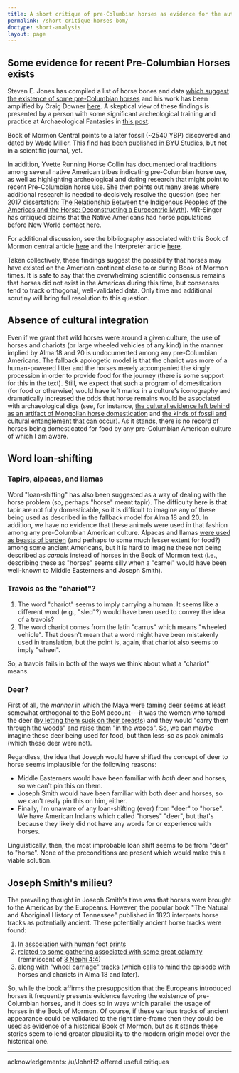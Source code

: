 ```yaml
---
title: A short critique of pre-Columbian horses as evidence for the authenticity of the Book of Mormon
permalink: /short-critique-horses-bom/
doctype: short-analysis
layout: page
---
```


## Some evidence for recent Pre-Columbian Horses exists

Steven E. Jones has compiled a list of horse bones and data [which suggest the existence of some pre-Columbian horses](https://www.researchgate.net/publication/303446285_Were_there_Horses_in_the_Americas_before_Columbus) and his work has been amplified by Craig Downer [here](http://article.sciencepublishinggroup.com/pdf/10.11648.j.ajls.20140201.12.pdf).  A skeptical view of these findings is presented by a person with some significant archeological training and practice at Archaeological Fantasies in [this post](https://archyfantasies.com/a-horse-is-a-horse/).

Book of Mormon Central points to a later fossil (~2540 YBP) discovered and dated by Wade Miller.  This find [has been published in BYU Studies](https://www.reddit.com/r/exmormon/comments/8dovks/an_attempt_to_account_for_the_use_of_horse_in_the/dxoyvsk/), but not in a scientific journal, yet.

In addition, Yvette Running Horse Collin has documented oral traditions among several native American tribes indicating pre-Columbian horse use, as well as highlighting archeological and dating research that might point to recent Pre-Columbian horse use.  She then points out many areas where additional research is needed to decisively resolve the question (see her 2017 dissertation: [The Relationship Between the Indigenous Peoples of the Americas and the Horse: Deconstructing a Eurocentric Myth](https://search.proquest.com/docview/1895090520?pq-origsite=gscholar)).  MR-Singer has critiqued claims that the Native Americans had horse populations before New World contact [here](https://www.reddit.com/r/mormon/comments/ewf5h4/follow_up_to_a_peterson_among_the_horses_and/).

For additional discussion, see the bibliography associated with this Book of Mormon central article [here](https://bookofmormoncentral.org/qa/why-does-the-book-of-mormon-mention-horses) and the Interpreter article [here](http://interpreterfoundation.org/animals-in-the-book-of-mormon-challenges-and-perspectives/).

Taken collectively, these findings suggest the possibility that horses may have existed on the American continent close to or during Book of Mormon times.  It is safe to say that the overwhelming scientific consensus remains that horses did not exist in the Americas during this time, but consenses tend to track orthogonal, well-validated data.  Only time and additional scrutiny will bring full resolution to this question.

## Absence of cultural integration

Even if we grant that wild horses were around a given culture, the use of horses and chariots (or large wheeled vehicles of any kind) in the manner implied by Alma 18 and 20 is undocumented among any pre-Columbian Americans.  The fallback apologetic model is that the chariot was more of a human-powered litter and the horses merely accompanied the kingly procession in order to provide food for the journey (there is some support for this in the text).  Still, we expect that such a program of domestication (for food or otherwise) would have left marks in a culture's iconography and dramatically increased the odds that horse remains would be associated with archaeological digs (see, for instance, [the cultural evidence left behind as an artifact of Mongolian horse domestication](https://www.sapiens.org/column/off-the-map/horse-domestication-mongolia/) and [the kinds of fossil and cultural entanglement that can occur](http://www.ancient-origins.net/news-history-archaeology/mesoamericans-teotihuacan-kept-ferocious-animals-captive-and-may-have-fed-020668)). As it stands, there is no record of horses being domesticated for food by any pre-Columbian American culture of which I am aware.

## Word loan-shifting

### Tapirs, alpacas, and llamas

Word "loan-shifting" has also been suggested as a way of dealing with the horse problem (so, perhaps "horse" meant tapir).  The difficulty here is that tapir are not fully domesticable, so it is difficult to imagine any of these being used as described in the fallback model for Alma 18 and 20.  In addition, we have no evidence that these animals were used in that fashion among any pre-Columbian American culture.  Alpacas and llamas [were used as beasts of burden](http://www.llamapack.com/text/history.html) (and perhaps to some much lesser extent for food?) among some ancient Americans, but it is hard to imagine these not being described as *camels* instead of horses in the Book of Mormon text (i.e., describing these as "horses" seems silly when a "camel" would have been well-known to Middle Easterners and Joseph Smith).

### Travois as the "chariot"?

1. The word "chariot" seems to imply carrying a human.  It seems like a different word (e.g., "sled"?) would have been used to convey the idea of a travois?
2. The word chariot comes from the latin "carrus" which means "wheeled vehicle".  That doesn't mean that a word might have been mistakenly used in translation, but the point is, again, that chariot also seems to imply "wheel".

So, a travois fails in both of the ways we think about what a "chariot" means.

### Deer?

First of all, the _manner_ in which the Maya were taming deer seems at least somewhat orthogonal to the BoM account---it was the women who tamed the deer ([by letting them suck on their breasts](https://books.google.com/books?id=cQAQBAAAQBAJ&pg=PA21&lpg=PA21&dq=semi-domesticated+deer+Diego+de+Landa&source=bl&ots=TGlNYJxAD2&sig=i7l8wTNdYQiBb_LljwoSNPqI1qs&hl=en&sa=X&ved=2ahUKEwjWsd2JgKfcAhVBRqwKHSRKDUwQ6AEwC3oECAEQVw#v=onepage&q=semi-domesticated%20deer%20Diego%20de%20Landa&f=false)) and they would "carry them through the woods" and raise them "in the woods".  So, we can maybe imagine these deer being used for food, but then less-so as pack animals (which these deer were not).

Regardless, the idea that Joseph would have shifted the concept of deer to horse seems implausible for the following reasons:

* Middle Easterners would have been familiar with _both_ deer and horses, so we can't pin this on them.
* Joseph Smith would have been familiar with both deer and horses, so we can't really pin this on him, either.
* Finally, I'm unaware of any loan-shifting (ever) from "deer" to "horse".  We have American Indians which called "horses" "deer", but that's because they likely did not have any words for or experience with horses.

Linguistically, then, the most improbable loan shift seems to be from "deer" to "horse".  None of the preconditions are present which would make this a viable solution.

## Joseph Smith's milieu?

The prevailing thought in Joseph Smith's time was that horses were brought to the Americas by the Europeans.  However, the popular book "The Natural and Aboriginal History of Tennessee" published in 1823 interprets horse tracks as potentially ancient.  These potentially ancient horse tracks were found:

1. [In association with human foot prints](https://archive.org/stream/naturalaborigina00hayw#page/n41/mode/2up/search/horse)
2. [related to some gathering associated with some great calamity](https://archive.org/stream/naturalaborigina00hayw#page/160/mode/2up/search/horses) (reminiscent of [3 Nephi 4:4](https://www.lds.org/scriptures/bofm/3-ne/4.4))
3. [along with "wheel carriage" tracks](https://archive.org/stream/naturalaborigina00hayw#page/162/mode/2up/search/horse) (which calls to mind the episode with horses and chariots in Alma 18 and later).

So, while the book affirms the presupposition that the Europeans introduced horses it frequently presents evidence favoring the existence of pre-Columbian horses, and it does so in ways which parallel the usage of horses in the Book of Mormon.  Of course, if these various tracks of ancient appearance could be validated to the right time-frame then they could be used as evidence of a historical Book of Mormon, but as it stands these stories seem to lend greater plausibility to the modern origin model over the historical one.

---

acknowledgements: /u/JohnH2 offered useful critiques
